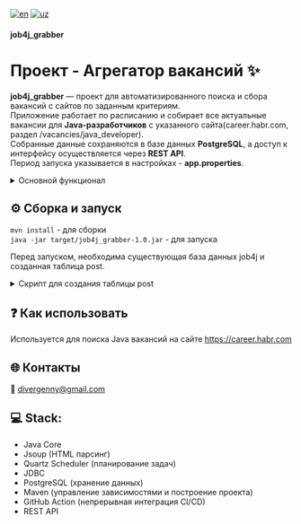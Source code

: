[![en](https://img.shields.io/badge/lang-English_language-red.svg)](https://github.com/divergenny/job4j_grabber/blob/main/README.md)
[![uz](https://img.shields.io/badge/lang-O'zbek_tili-green.svg)](https://github.com/divergenny/job4j_grabber/blob/main/README.uz.md)
#### job4j_grabber

# Проект - Агрегатор вакансий ✨<br>
**job4j_grabber** — проект для автоматизированного поиска и сбора вакансий с сайтов по заданным критериям. <br>
Приложение работает по расписанию и собирает все актуальные вакансии для **Java-разработчиков** с указанного сайта(career.habr.com, раздел /vacancies/java_developer). <br>
Собранные данные сохраняются в базе данных **PostgreSQL**, а доступ к интерфейсу осуществляется через **REST API**. <br>
Период запуска указывается в настройках - **app.properties**.

<details>
<summary>Основной функционал</summary>

1. Парсинг вакансий:
   * Использование библиотеки jsoup для HTML парсинга страниц и извлечения данных о вакансиях;
   * Приложение автоматически обходит страницы с вакансиями, находит позиции, связанные с Java и сохраняет их в базу данных.
2. Планирование задач:
   * Приложение запускается по расписанию с использованием библиотеки Quartz Scheduler, а периодичность задаётся в файле конфигурации app.properties.
3. Хранение данных:
   * Данные о вакансиях сохраняются в реляционной базе данных PostgreSQL с использованием JDBC.
4. Доступ к данным:
   * Реализован REST API для предоставления доступа к собранным данным через HTTP-запросы.
5. Поддержка CI/CD:
   * Используется GitHub Action для автоматической сборки и тестирования проекта.
</details>

## ⚙️ Сборка и запуск <br>
`mvn install` - для сборки <br>
`java -jar target/job4j_grabber-1.0.jar` - для запуска

Перед запуском, необходима существующая база данных job4j и созданная таблица post.
<details>
<summary>Скрипт для создания таблицы post</summary>

`
create table post (
id serial primary key,
name text,
text text,
link text unique,
created timestamp
)
`
</details>


## ❓ Как использовать
Используется для поиска Java вакансий на сайте https://career.habr.com

## 🌐 Контакты
📧 [divergenny@gmail.com](mailto:divergenny@gmail.com)

## 💻 Stack:
* Java Core
* Jsoup (HTML парсинг)
* Quartz Scheduler (планирование задач)
* JDBC
* PostgreSQL (хранение данных)
* Maven (управление зависимостями и построение проекта)
* GitHub Action (непрерывная интеграция CI/CD) 
* REST API
